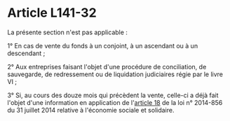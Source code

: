 # Article L141-32

<p>La présente section n'est pas applicable : </p><p>1° En cas de vente du fonds à un conjoint, à un ascendant ou à un descendant ; </p><p>2° Aux entreprises faisant l'objet d'une procédure de conciliation, de sauvegarde, de redressement ou de liquidation judiciaires régie par le livre VI ; </p><p>3° Si, au cours des douze mois qui précèdent la vente, celle-ci a déjà fait l'objet d'une information en application de l'<a href='/affichTexteArticle.do?cidTexte=JORFTEXT000029313296&idArticle=JORFARTI000029313311&categorieLien=cid' title='LOI n° 2014-856 du 31 juillet 2014 - art. 18 (V)'>article 18</a> de la loi n° 2014-856 du 31 juillet 2014 relative à l'économie sociale et solidaire.</p>